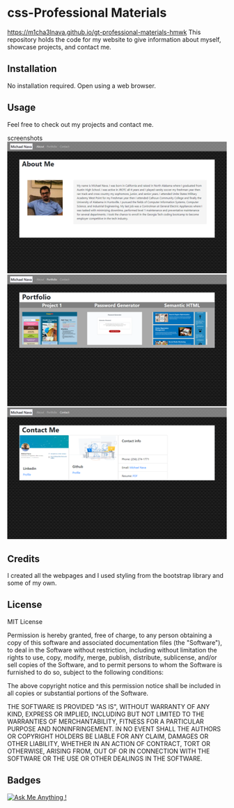 # css-Professional Materials
https://m1cha3lnava.github.io/gt-professional-materials-hmwk
This repository holds the code for my website to give information about myself, showcase projects, and contact me.

## Installation

No installation required. Open using a web browser.

## Usage

Feel free to check out my projects and contact me.

screenshots
 ![About Me](./assets/screenshothome.png)
 ![Portfolio](./assets/screenshot-portfolio.png)
 ![Contact Me](./assets/screenshot-contactme.png)

## Credits

I created all the webpages and I used styling from the bootstrap library and some of my own.

## License

MIT License


Permission is hereby granted, free of charge, to any person obtaining a copy
of this software and associated documentation files (the "Software"), to deal
in the Software without restriction, including without limitation the rights
to use, copy, modify, merge, publish, distribute, sublicense, and/or sell
copies of the Software, and to permit persons to whom the Software is
furnished to do so, subject to the following conditions:

The above copyright notice and this permission notice shall be included in all
copies or substantial portions of the Software.

THE SOFTWARE IS PROVIDED "AS IS", WITHOUT WARRANTY OF ANY KIND, EXPRESS OR
IMPLIED, INCLUDING BUT NOT LIMITED TO THE WARRANTIES OF MERCHANTABILITY,
FITNESS FOR A PARTICULAR PURPOSE AND NONINFRINGEMENT. IN NO EVENT SHALL THE
AUTHORS OR COPYRIGHT HOLDERS BE LIABLE FOR ANY CLAIM, DAMAGES OR OTHER
LIABILITY, WHETHER IN AN ACTION OF CONTRACT, TORT OR OTHERWISE, ARISING FROM,
OUT OF OR IN CONNECTION WITH THE SOFTWARE OR THE USE OR OTHER DEALINGS IN THE
SOFTWARE.

## Badges

[![Ask Me Anything !](https://img.shields.io/badge/Ask%20me-anything-1abc9c.svg)](https://github.com/m1cha3lnava/ama)
